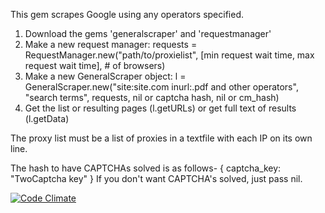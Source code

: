 This gem scrapes Google using any operators specified.

1. Download the gems 'generalscraper' and 'requestmanager'
2. Make a new request manager:
requests = RequestManager.new("path/to/proxielist", [min request wait time, max request wait time], # of browsers)
3. Make a new GeneralScraper object:
l = GeneralScraper.new("site:site.com inurl:.pdf and other operators", "search terms", requests, nil or captcha hash, nil or cm_hash)
4. Get the list or resulting pages (l.getURLs) or get full text of results (l.getData)

The proxy list must be a list of proxies in a textfile with each IP on its own line.

The hash to have CAPTCHAs solved is as follows-
{
  captcha_key: "TwoCaptcha key"
}
If you don't want CAPTCHA's solved, just pass nil.

[![Code Climate](https://codeclimate.com/github/TransparencyToolkit/generalscraper/badges/gpa.svg)](https://codeclimate.com/github/TransparencyToolkit/generalscraper)
